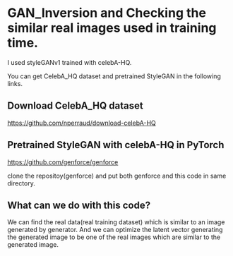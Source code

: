 # GAN_Inversion and Checking the similar real images used in training time.

I used styleGANv1 trained with celebA-HQ. 

You can get CelebA_HQ dataset and pretrained StyleGAN in the following links.

## Download CelebA_HQ dataset
https://github.com/nperraud/download-celebA-HQ

## Pretrained StyleGAN with celebA-HQ in PyTorch
https://github.com/genforce/genforce

clone the repositoy(genforce) and put both genforce and this code in same directory. 


## What can we do with this code?
We can find the real data(real training dataset) which is similar to an image generated by generator.
And we can optimize the latent vector generating the generated image to be one of the real images which are similar to the generated image.
